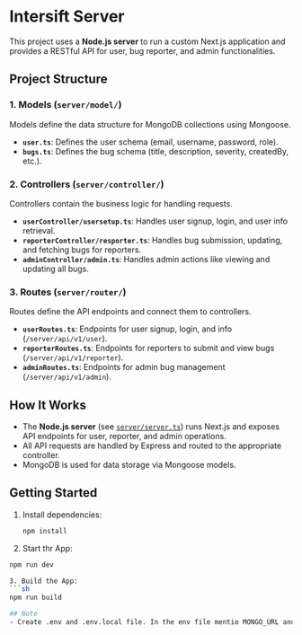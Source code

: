 # Intersift Server

This project uses a **Node.js server** to run a custom Next.js application and provides a RESTful API for user, bug reporter, and admin functionalities.

## Project Structure

### 1. Models (`server/model/`)
Models define the data structure for MongoDB collections using Mongoose.

- **`user.ts`**: Defines the user schema (email, username, password, role).
- **`bugs.ts`**: Defines the bug schema (title, description, severity, createdBy, etc.).

### 2. Controllers (`server/controller/`)
Controllers contain the business logic for handling requests.

- **`userController/usersetup.ts`**: Handles user signup, login, and user info retrieval.
- **`reporterController/resporter.ts`**: Handles bug submission, updating, and fetching bugs for reporters.
- **`adminController/admin.ts`**: Handles admin actions like viewing and updating all bugs.

### 3. Routes (`server/router/`)
Routes define the API endpoints and connect them to controllers.

- **`userRoutes.ts`**: Endpoints for user signup, login, and info (`/server/api/v1/user`).
- **`reporterRoutes.ts`**: Endpoints for reporters to submit and view bugs (`/server/api/v1/reporter`).
- **`adminRoutes.ts`**: Endpoints for admin bug management (`/server/api/v1/admin`).

## How It Works

- The **Node.js server** (see [`server/server.ts`](server/server.ts)) runs Next.js and exposes API endpoints for user, reporter, and admin operations.
- All API requests are handled by Express and routed to the appropriate controller.
- MongoDB is used for data storage via Mongoose models.

## Getting Started

1. Install dependencies:
   ```sh
   npm install

2. Start thr App:
  ```sh
  npm run dev

3. Build the App:
  ```sh
  npm run build  

## Note
- Create .env and .env.local file. In the env file mentio MONGO_URL and PORT and in the env local file mention NEXT_PUBLIC_URL as http://localhost:3000 where the port should be same.  